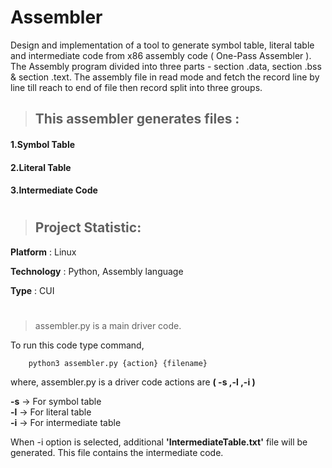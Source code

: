  # Assembler
 
 Design and implementation of a tool to generate symbol table, literal table and intermediate code from x86 assembly code ( One-Pass Assembler ).
 The Assembly program divided into three parts - section .data, section .bss & section .text. 
 The assembly file in read mode and fetch the record line by line till reach to end of file then record split into three groups.
 
 >## This assembler generates files : 
 #### 1.Symbol Table
 #### 2.Literal Table
 #### 3.Intermediate Code

#

>## Project Statistic:

**Platform** : Linux

**Technology** : Python, Assembly language

**Type** : CUI

#

> assembler.py is a main driver code. 
  
  To run this code type command,

        python3 assembler.py {action} {filename}


where, assembler.py is a driver code actions are **( -s ,-l ,-i )** 

**-s** -> For symbol table   
**-l** -> For literal table    
**-i** -> For intermediate table 

When -i option is selected, 
additional **'IntermediateTable.txt'** file will be generated. 
This file contains the intermediate code.

#
